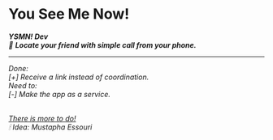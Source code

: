# You See Me Now!
<b><i>YSMN! Dev<i></b><br>
📍 <b>Locate your friend with simple call from your phone.</b>&nbsp;
<hr>

Done:<br/>
[+] Receive a link instead of coordination.<br/>
Need to:<br/>
[-] Make the app as a service.
 
<br/>
<u>There is more to do!</u><br>
🕯 <i>Idea:</i>&nbsp;Mustapha Essouri
